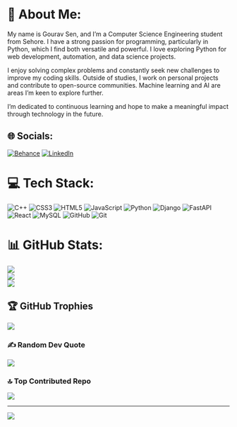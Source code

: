 # 💫 About Me:
My name is Gourav Sen, and I’m a Computer Science Engineering student from Sehore. I have a strong passion for programming, particularly in Python, which I find both versatile and powerful. I love exploring Python for web development, automation, and data science projects.

I enjoy solving complex problems and constantly seek new challenges to improve my coding skills. Outside of studies, I work on personal projects and contribute to open-source communities. Machine learning and AI are areas I’m keen to explore further.

I’m dedicated to continuous learning and hope to make a meaningful impact through technology in the future.


## 🌐 Socials:
[![Behance](https://img.shields.io/badge/Behance-1769ff?logo=behance&logoColor=white)](https://behance.net/GouravSen) [![LinkedIn](https://img.shields.io/badge/LinkedIn-%230077B5.svg?logo=linkedin&logoColor=white)](https://linkedin.com/in/gouravsen) 

# 💻 Tech Stack:
![C++](https://img.shields.io/badge/c++-%2300599C.svg?style=flat-square&logo=c%2B%2B&logoColor=white) ![CSS3](https://img.shields.io/badge/css3-%231572B6.svg?style=flat-square&logo=css3&logoColor=white) ![HTML5](https://img.shields.io/badge/html5-%23E34F26.svg?style=flat-square&logo=html5&logoColor=white) ![JavaScript](https://img.shields.io/badge/javascript-%23323330.svg?style=flat-square&logo=javascript&logoColor=%23F7DF1E) ![Python](https://img.shields.io/badge/python-3670A0?style=flat-square&logo=python&logoColor=ffdd54) ![Django](https://img.shields.io/badge/django-%23092E20.svg?style=flat-square&logo=django&logoColor=white) ![FastAPI](https://img.shields.io/badge/FastAPI-005571?style=flat-square&logo=fastapi) ![React](https://img.shields.io/badge/react-%2320232a.svg?style=flat-square&logo=react&logoColor=%2361DAFB) ![MySQL](https://img.shields.io/badge/mysql-4479A1.svg?style=flat-square&logo=mysql&logoColor=white) ![GitHub](https://img.shields.io/badge/github-%23121011.svg?style=flat-square&logo=github&logoColor=white) ![Git](https://img.shields.io/badge/git-%23F05033.svg?style=flat-square&logo=git&logoColor=white)
# 📊 GitHub Stats:
![](https://github-readme-stats.vercel.app/api?username=Gouravsen1202&theme=transparent&hide_border=false&include_all_commits=false&count_private=true)<br/>
![](https://github-readme-streak-stats.herokuapp.com/?user=Gouravsen1202&theme=transparent&hide_border=false)<br/>
![](https://github-readme-stats.vercel.app/api/top-langs/?username=Gouravsen1202&theme=transparent&hide_border=false&include_all_commits=false&count_private=true&layout=compact)

## 🏆 GitHub Trophies
![](https://github-profile-trophy.vercel.app/?username=Gouravsen1202&theme=radical&no-frame=false&no-bg=false&margin-w=4)

### ✍️ Random Dev Quote
![](https://quotes-github-readme.vercel.app/api?type=horizontal&theme=radical)

### 🔝 Top Contributed Repo
![](https://github-contributor-stats.vercel.app/api?username=Gouravsen1202&limit=5&theme=dark&combine_all_yearly_contributions=true)

---
[![](https://visitcount.itsvg.in/api?id=Gouravsen1202&icon=0&color=0)](https://visitcount.itsvg.in)

<!-- Proudly created with GPRM ( https://gprm.itsvg.in ) -->
